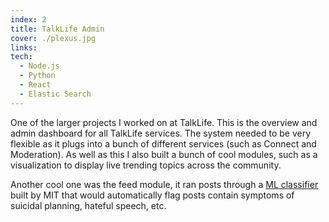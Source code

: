 ```yaml
---
index: 2
title: TalkLife Admin
cover: ./plexus.jpg
links:
tech:
  - Node.js
  - Python
  - React
  - Elastic Search
---
```

One of the larger projects I worked on at TalkLife. This is the overview and admin dashboard for all TalkLife services. The system needed to be very flexible as it plugs into a bunch of different services (such as Connect and Moderation). As well as this I also built a bunch of cool modules, such as a visualization to display live trending topics across the community.

Another cool one was the feed module, it ran posts through a [ML classifier](https://talklife.co/research) built by MIT that would automatically flag posts contain symptoms of suicidal planning, hateful speech, etc.
